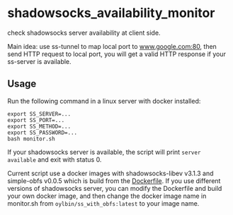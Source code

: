 # shadowsocks_availability_monitor

check shadowsocks server availability at client side.

Main idea: use ss-tunnel to map local port to www.google.com:80, then send HTTP request to local port, you will get a valid HTTP response if your ss-server is available.

## Usage

Run the following command in a linux server with docker installed:

    export SS_SERVER=...
    export SS_PORT=...
    export SS_METHOD=...
    export SS_PASSWORD=...
    bash monitor.sh

If your shadowsocks server is available, the script will print `server available` and exit with status 0.

Current script use a docker images with shadowsocks-libev v3.1.3 and simple-obfs v0.0.5 which is build from the [Dockerfile](./Dockerfile).
If you use different versions of shadowsocks server, you can modify the Dockerfile and build your own docker image, and then change the docker image name in monitor.sh from `oylbin/ss_with_obfs:latest` to your image name.
